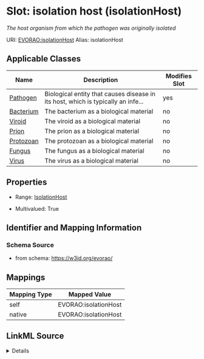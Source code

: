 

# Slot: isolation host (isolationHost) 


_The host organism from which the pathogen was originally isolated_





URI: [EVORAO:isolationHost](https://w3id.org/evorao/isolationHost)
Alias: isolationHost

<!-- no inheritance hierarchy -->





## Applicable Classes

| Name | Description | Modifies Slot |
| --- | --- | --- |
| [Pathogen](Pathogen.md) | Biological entity that causes disease in its host, which is typically an infe... |  yes  |
| [Bacterium](Bacterium.md) | The bacterium as a biological material |  no  |
| [Viroid](Viroid.md) | The viroid as a biological material |  no  |
| [Prion](Prion.md) | The prion as a biological material |  no  |
| [Protozoan](Protozoan.md) | The protozoan as a biological material |  no  |
| [Fungus](Fungus.md) | The fungus as a biological material |  no  |
| [Virus](Virus.md) | The virus as a biological material |  no  |







## Properties

* Range: [IsolationHost](IsolationHost.md)

* Multivalued: True





## Identifier and Mapping Information







### Schema Source


* from schema: https://w3id.org/evorao/




## Mappings

| Mapping Type | Mapped Value |
| ---  | ---  |
| self | EVORAO:isolationHost |
| native | EVORAO:isolationHost |




## LinkML Source

<details>
```yaml
name: isolationHost
description: The host organism from which the pathogen was originally isolated
title: isolation host
from_schema: https://w3id.org/evorao/
rank: 1000
alias: isolationHost
domain_of:
- Pathogen
range: IsolationHost
required: false
multivalued: true

```
</details>